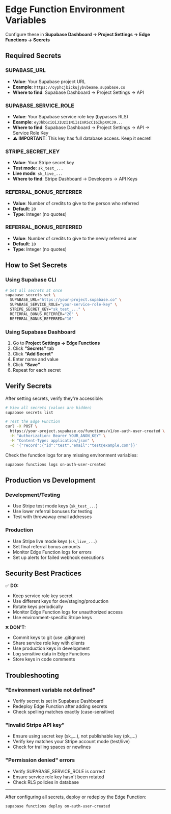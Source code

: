 # Edge Function Environment Variables

Configure these in **Supabase Dashboard → Project Settings → Edge Functions → Secrets**

## Required Secrets

### SUPABASE_URL
- **Value**: Your Supabase project URL
- **Example**: `https://oyphcjbickujybvbeame.supabase.co`
- **Where to find**: Supabase Dashboard → Project Settings → API

### SUPABASE_SERVICE_ROLE
- **Value**: Your Supabase service role key (bypasses RLS)
- **Example**: `eyJhbGciOiJIUzI1NiIsInR5cCI6IkpXVCJ9...`
- **Where to find**: Supabase Dashboard → Project Settings → API → Service Role Key
- **⚠️ IMPORTANT**: This key has full database access. Keep it secret!

### STRIPE_SECRET_KEY
- **Value**: Your Stripe secret key
- **Test mode**: `sk_test_...`
- **Live mode**: `sk_live_...`
- **Where to find**: Stripe Dashboard → Developers → API Keys

### REFERRAL_BONUS_REFERRER
- **Value**: Number of credits to give to the person who referred
- **Default**: `20`
- **Type**: Integer (no quotes)

### REFERRAL_BONUS_REFERRED
- **Value**: Number of credits to give to the newly referred user
- **Default**: `10`
- **Type**: Integer (no quotes)

## How to Set Secrets

### Using Supabase CLI

```bash
# Set all secrets at once
supabase secrets set \
  SUPABASE_URL="https://your-project.supabase.co" \
  SUPABASE_SERVICE_ROLE="your-service-role-key" \
  STRIPE_SECRET_KEY="sk_test_..." \
  REFERRAL_BONUS_REFERRER="20" \
  REFERRAL_BONUS_REFERRED="10"
```

### Using Supabase Dashboard

1. Go to **Project Settings → Edge Functions**
2. Click **"Secrets"** tab
3. Click **"Add Secret"**
4. Enter name and value
5. Click **"Save"**
6. Repeat for each secret

## Verify Secrets

After setting secrets, verify they're accessible:

```bash
# View all secrets (values are hidden)
supabase secrets list

# Test the Edge Function
curl -X POST \
  https://your-project.supabase.co/functions/v1/on-auth-user-created \
  -H "Authorization: Bearer YOUR_ANON_KEY" \
  -H "Content-Type: application/json" \
  -d '{"record":{"id":"test","email":"test@example.com"}}'
```

Check the function logs for any missing environment variables:

```bash
supabase functions logs on-auth-user-created
```

## Production vs Development

### Development/Testing
- Use Stripe test mode keys (`sk_test_...`)
- Use lower referral bonuses for testing
- Test with throwaway email addresses

### Production
- Use Stripe live mode keys (`sk_live_...`)
- Set final referral bonus amounts
- Monitor Edge Function logs for errors
- Set up alerts for failed webhook executions

## Security Best Practices

✅ **DO:**
- Keep service role key secret
- Use different keys for dev/staging/production
- Rotate keys periodically
- Monitor Edge Function logs for unauthorized access
- Use environment-specific Stripe keys

❌ **DON'T:**
- Commit keys to git (use .gitignore)
- Share service role key with clients
- Use production keys in development
- Log sensitive data in Edge Functions
- Store keys in code comments

## Troubleshooting

### "Environment variable not defined"
- Verify secret is set in Supabase Dashboard
- Redeploy Edge Function after adding secrets
- Check spelling matches exactly (case-sensitive)

### "Invalid Stripe API key"
- Ensure using secret key (sk_...), not publishable key (pk_...)
- Verify key matches your Stripe account mode (test/live)
- Check for trailing spaces or newlines

### "Permission denied" errors
- Verify SUPABASE_SERVICE_ROLE is correct
- Ensure service role key hasn't been rotated
- Check RLS policies in database

---

After configuring all secrets, deploy or redeploy the Edge Function:

```bash
supabase functions deploy on-auth-user-created
```
